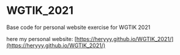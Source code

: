 # WGTIK_2021
Base code for personal website exercise for WGTIK 2021

here my personal website:
[https://heryyy.github.io/WGTIK_2021/](https://heryyy.github.io/WGTIK_2021/)
